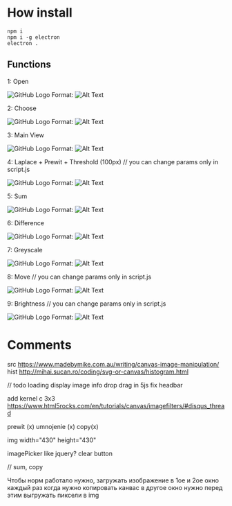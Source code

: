 # How install

	npm i
	npm i -g electron
	electron .

## Functions

1: Open

![GitHub Logo](/i/1.png)
Format: ![Alt Text](url)

2: Choose

![GitHub Logo](/i/2.png)
Format: ![Alt Text](url)

3: Main View

![GitHub Logo](/i/3.png)
Format: ![Alt Text](url)

4: Laplace + Prewit + Threshold (100px)
  // you can change params only in script.js 

![GitHub Logo](/i/4.png)
Format: ![Alt Text](url)

5: Sum

![GitHub Logo](/i/5.png)
Format: ![Alt Text](url)

6: Difference

![GitHub Logo](/i/6.png)
Format: ![Alt Text](url)

7: Greyscale

![GitHub Logo](/i/7.png)
Format: ![Alt Text](url)

8: Move
  // you can change params only in script.js 

![GitHub Logo](/i/8.png)
Format: ![Alt Text](url)

9: Brightness
  // you can change params only in script.js 

![GitHub Logo](/i/9.png)
Format: ![Alt Text](url)

# Comments

src 
https://www.madebymike.com.au/writing/canvas-image-manipulation/
hist
http://mihai.sucan.ro/coding/svg-or-canvas/histogram.html

// todo
loading display 
image info
drop drag in 5js
fix headbar

add kernel с 3x3
https://www.html5rocks.com/en/tutorials/canvas/imagefilters/#disqus_thread

prewit (x)
umnojenie (x) 
copy(x) 

img width="430" height="430"

imagePicker like jquery?
clear button

// sum, copy 

Чтобы норм работало нужно, загружать изображение в 1ое и 2ое окно
каждый раз когда нужно копировать канвас в другое окно нужно перед этим выгружать пиксели в img

